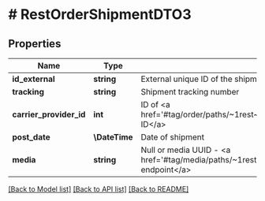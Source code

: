 # # RestOrderShipmentDTO3

## Properties

Name | Type | Description | Notes
------------ | ------------- | ------------- | -------------
**id_external** | **string** | External unique ID of the shipment |
**tracking** | **string** | Shipment tracking number |
**carrier_provider_id** | **int** | ID of &lt;a href&#x3D;&#39;#tag/order/paths/~1rest~1api~1orders~1carrier~1map~1/get&#39;&gt;Carrier ID&lt;/a&gt; |
**post_date** | **\DateTime** | Date of shipment | [optional]
**media** | **string** | Null or media UUID - &lt;a href&#x3D;&#39;#tag/media/paths/~1rest~1api~1media~1/post&#39;&gt;media attachment endpoint&lt;/a&gt; | [optional]

[[Back to Model list]](../../README.md#models) [[Back to API list]](../../README.md#endpoints) [[Back to README]](../../README.md)
